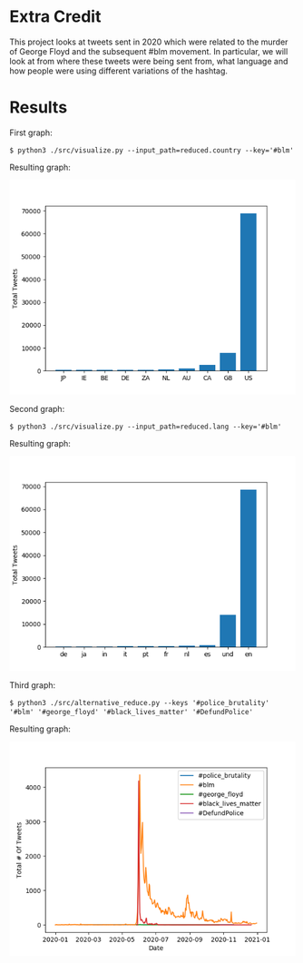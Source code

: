 # Extra Credit

This project looks at tweets sent in 2020 which were related to the murder of George Floyd and the subsequent #blm movement. In particular, we will look at from where these tweets were being sent from, what language and how people were using different variations of the hashtag.

# Results

First graph:

```
$ python3 ./src/visualize.py --input_path=reduced.country --key='#blm'
```

Resulting graph:

![#blm by country](blm_country.png)

Second graph:

```
$ python3 ./src/visualize.py --input_path=reduced.lang --key='#blm'
```

Resulting graph:

![#blm by lang](blm_lang.png)

Third graph:

```
$ python3 ./src/alternative_reduce.py --keys '#police_brutality' '#blm' '#george_floyd' '#black_lives_matter' '#DefundPolice'
```

Resulting graph:

![#blm vs #policebrutatlity vs #georgefloyd vs #blacklivesmatter vs #defundpolice](police_brutality_blm_george_floyd_black_lives_matter_DefundPolice.png)
